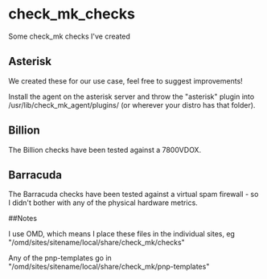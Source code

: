 # check_mk_checks
Some check_mk checks I've created

## Asterisk
We created these for our use case, feel free to suggest improvements! 

Install the agent on the asterisk server and throw the "asterisk" plugin into /usr/lib/check_mk_agent/plugins/ (or wherever your distro has that folder).

## Billion
The Billion checks have been tested against a 7800VDOX.

## Barracuda
The Barracuda checks have been tested against a virtual spam firewall - so I didn't bother with any of the physical hardware metrics.

##Notes

I use OMD, which means I place these files in the individual sites, eg "/omd/sites/sitename/local/share/check_mk/checks"

Any of the pnp-templates go in "/omd/sites/sitename/local/share/check_mk/pnp-templates"
